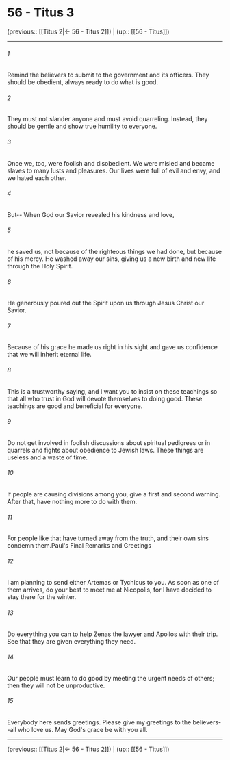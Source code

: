 # 56 - Titus 3

(previous:: [[Titus 2|← 56 - Titus 2]]) | (up:: [[56 - Titus]])

***


###### 1 
Remind the believers to submit to the government and its officers. They should be obedient, always ready to do what is good. 

###### 2 
They must not slander anyone and must avoid quarreling. Instead, they should be gentle and show true humility to everyone. 

###### 3 
Once we, too, were foolish and disobedient. We were misled and became slaves to many lusts and pleasures. Our lives were full of evil and envy, and we hated each other. 

###### 4 
But-- When God our Savior revealed his kindness and love, 

###### 5 
he saved us, not because of the righteous things we had done, but because of his mercy. He washed away our sins, giving us a new birth and new life through the Holy Spirit. 

###### 6 
He generously poured out the Spirit upon us through Jesus Christ our Savior. 

###### 7 
Because of his grace he made us right in his sight and gave us confidence that we will inherit eternal life. 

###### 8 
This is a trustworthy saying, and I want you to insist on these teachings so that all who trust in God will devote themselves to doing good. These teachings are good and beneficial for everyone. 

###### 9 
Do not get involved in foolish discussions about spiritual pedigrees or in quarrels and fights about obedience to Jewish laws. These things are useless and a waste of time. 

###### 10 
If people are causing divisions among you, give a first and second warning. After that, have nothing more to do with them. 

###### 11 
For people like that have turned away from the truth, and their own sins condemn them.Paul's Final Remarks and Greetings 

###### 12 
I am planning to send either Artemas or Tychicus to you. As soon as one of them arrives, do your best to meet me at Nicopolis, for I have decided to stay there for the winter. 

###### 13 
Do everything you can to help Zenas the lawyer and Apollos with their trip. See that they are given everything they need. 

###### 14 
Our people must learn to do good by meeting the urgent needs of others; then they will not be unproductive. 

###### 15 
Everybody here sends greetings. Please give my greetings to the believers--all who love us. May God's grace be with you all.

***

(previous:: [[Titus 2|← 56 - Titus 2]]) | (up:: [[56 - Titus]])
